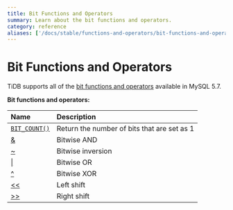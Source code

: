 ```yaml
---
title: Bit Functions and Operators
summary: Learn about the bit functions and operators.
category: reference
aliases: ['/docs/stable/functions-and-operators/bit-functions-and-operators/','/docs/v4.0/functions-and-operators/bit-functions-and-operators/','/docs/stable/reference/sql/functions-and-operators/bit-functions-and-operators/']
---
```


# Bit Functions and Operators

TiDB supports all of the [bit functions and operators](https://dev.mysql.com/doc/refman/5.7/en/bit-functions.html) available in MySQL 5.7.

**Bit functions and operators:**

| Name | Description |
| :------| :------------- |
| [`BIT_COUNT()`](https://dev.mysql.com/doc/refman/5.7/en/bit-functions.html#function_bit-count) | Return the number of bits that are set as 1 |
| [&](https://dev.mysql.com/doc/refman/5.7/en/bit-functions.html#operator_bitwise-and) | Bitwise AND |
| [~](https://dev.mysql.com/doc/refman/5.7/en/bit-functions.html#operator_bitwise-invert) | Bitwise inversion |
| [\|](https://dev.mysql.com/doc/refman/5.7/en/bit-functions.html#operator_bitwise-or) | Bitwise OR |
| [^](https://dev.mysql.com/doc/refman/5.7/en/bit-functions.html#operator_bitwise-xor) | Bitwise XOR |
| [<<](https://dev.mysql.com/doc/refman/5.7/en/bit-functions.html#operator_left-shift) | Left shift |
| [>>](https://dev.mysql.com/doc/refman/5.7/en/bit-functions.html#operator_right-shift) | Right shift |
